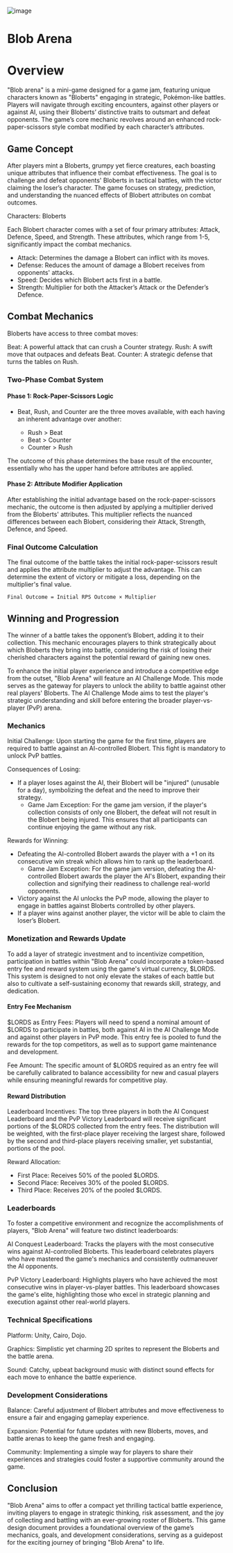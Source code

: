 ![image](https://github.com/GrugLikesRocks/Blob-arena/assets/92889945/8f1ff779-1b86-4c4c-8d9d-aecd404984b1)


# Blob Arena




# Overview

"Blob arena" is a mini-game designed for a game jam, featuring unique characters known as "Bloberts" engaging in strategic, Pokémon-like battles. Players will navigate through exciting encounters, against other players or against AI, using their Bloberts’ distinctive traits to outsmart and defeat opponents. The game’s core mechanic revolves around an enhanced rock-paper-scissors style combat modified by each character’s attributes.

## Game Concept

After players mint a Bloberts, grumpy yet fierce creatures, each boasting unique attributes that influence their combat effectiveness. The goal is to challenge and defeat opponents' Bloberts in tactical battles, with the victor claiming the loser’s character. The game focuses on strategy, prediction, and understanding the nuanced effects of Blobert attributes on combat outcomes.

Characters: Bloberts

Each Blobert character comes with a set of four primary attributes: Attack, Defence, Speed, and Strength. These attributes, which range from 1-5, significantly impact the combat mechanics.

* Attack: Determines the damage a Blobert can inflict with its moves.
* Defense: Reduces the amount of damage a Blobert receives from opponents' attacks.
* Speed: Decides which Blobert acts first in a battle.
* Strength: Multiplier for both the Attacker’s Attack or the Defender’s Defence.

## Combat Mechanics
Bloberts have access to three combat moves:

Beat: A powerful attack that can crush a Counter strategy.
Rush: A swift move that outpaces and defeats Beat.
Counter: A strategic defense that turns the tables on Rush.

### Two-Phase Combat System

#### Phase 1: Rock-Paper-Scissors Logic

* Beat, Rush, and Counter are the three moves available, with each having an inherent advantage over another:
  
   - Rush > Beat
   - Beat > Counter
   - Counter > Rush

The outcome of this phase determines the base result of the encounter, essentially who has the upper hand before attributes are applied.

#### Phase 2: Attribute Modifier Application

After establishing the initial advantage based on the rock-paper-scissors mechanic, the outcome is then adjusted by applying a multiplier derived from the Bloberts' attributes. This multiplier reflects the nuanced differences between each Blobert, considering their Attack, Strength, Defence, and Speed.


### Final Outcome Calculation

The final outcome of the battle takes the initial rock-paper-scissors result and applies the attribute multiplier to adjust the advantage. This can determine the extent of victory or mitigate a loss, depending on the multiplier's final value.

` Final Outcome = Initial RPS Outcome × Multiplier `

## Winning and Progression

The winner of a battle takes the opponent’s Blobert, adding it to their collection. This mechanic encourages players to think strategically about which Bloberts they bring into battle, considering the risk of losing their cherished characters against the potential reward of gaining new ones.

To enhance the initial player experience and introduce a competitive edge from the outset, "Blob Arena" will feature an AI Challenge Mode. This mode serves as the gateway for players to unlock the ability to battle against other real players' Bloberts. The AI Challenge Mode aims to test the player's strategic understanding and skill before entering the broader player-vs-player (PvP) arena.

### Mechanics

Initial Challenge: Upon starting the game for the first time, players are required to battle against an AI-controlled Blobert. This fight is mandatory to unlock PvP battles.

Consequences of Losing:

* If a player loses against the AI, their Blobert will be "injured" (unusable for a day), symbolizing the defeat and the need to improve their strategy.
  - Game Jam Exception: For the game jam version, if the player's collection consists of only one Blobert, the defeat will not result in the Blobert being injured. This ensures that all participants can continue enjoying the game without any risk.
    
Rewards for Winning:

* Defeating the AI-controlled Blobert awards the player with a +1 on its consecutive win streak which allows him to rank up the leaderboard.
  - Game Jam Exception: For the game jam version, defeating the AI-controlled Blobert awards the player the AI's Blobert, expanding their collection and signifying their readiness to challenge real-world opponents.
* Victory against the AI unlocks the PvP mode, allowing the player to engage in battles against Bloberts controlled by other players.
* If a player wins against another player, the victor will be able to claim the loser’s Blobert. 

### Monetization and Rewards Update

To add a layer of strategic investment and to incentivize competition, participation in battles within "Blob Arena" could incorporate a token-based entry fee and reward system using the game's virtual currency, $LORDS. This system is designed to not only elevate the stakes of each battle but also to cultivate a self-sustaining economy that rewards skill, strategy, and dedication.

#### Entry Fee Mechanism

$LORDS as Entry Fees: Players will need to spend a nominal amount of $LORDS to participate in battles, both against AI in the AI Challenge Mode and against other players in PvP mode. This entry fee is pooled to fund the rewards for the top competitors, as well as to support game maintenance and development.

Fee Amount: The specific amount of $LORDS required as an entry fee will be carefully calibrated to balance accessibility for new and casual players while ensuring meaningful rewards for competitive play.

#### Reward Distribution

Leaderboard Incentives: The top three players in both the AI Conquest Leaderboard and the PvP Victory Leaderboard will receive significant portions of the $LORDS collected from the entry fees. The distribution will be weighted, with the first-place player receiving the largest share, followed by the second and third-place players receiving smaller, yet substantial, portions of the pool.

Reward Allocation:

* First Place: Receives 50% of the pooled $LORDS.
* Second Place: Receives 30% of the pooled $LORDS.
* Third Place: Receives 20% of the pooled $LORDS.

### Leaderboards

To foster a competitive environment and recognize the accomplishments of players, "Blob Arena" will feature two distinct leaderboards:

AI Conquest Leaderboard: Tracks the players with the most consecutive wins against AI-controlled Bloberts. This leaderboard celebrates players who have mastered the game's mechanics and consistently outmaneuver the AI opponents.

PvP Victory Leaderboard: Highlights players who have achieved the most consecutive wins in player-vs-player battles. This leaderboard showcases the game's elite, highlighting those who excel in strategic planning and execution against other real-world players.

### Technical Specifications

Platform: Unity, Cairo, Dojo.

Graphics: Simplistic yet charming 2D sprites to represent the Bloberts and the battle arena.

Sound: Catchy, upbeat background music with distinct sound effects for each move to enhance the battle experience.

### Development Considerations

Balance: Careful adjustment of Blobert attributes and move effectiveness to ensure a fair and engaging gameplay experience.

Expansion: Potential for future updates with new Bloberts, moves, and battle arenas to keep the game fresh and engaging.

Community: Implementing a simple way for players to share their experiences and strategies could foster a supportive community around the game.

## Conclusion

"Blob Arena" aims to offer a compact yet thrilling tactical battle experience, inviting players to engage in strategic thinking, risk assessment, and the joy of collecting and battling with an ever-growing roster of Bloberts. This game design document provides a foundational overview of the game’s mechanics, goals, and development considerations, serving as a guidepost for the exciting journey of bringing "Blob Arena" to life.
